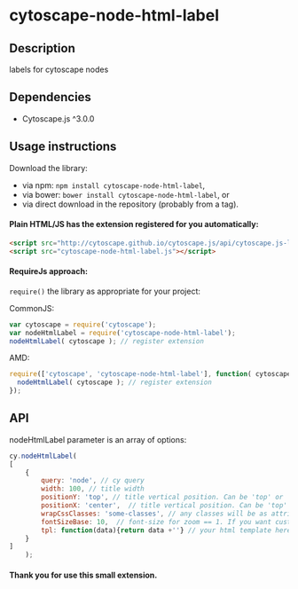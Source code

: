 cytoscape-node-html-label
================================================================================


## Description

labels for cytoscape nodes


## Dependencies

 * Cytoscape.js ^3.0.0


## Usage instructions

Download the library:
 * via npm: `npm install cytoscape-node-html-label`,
 * via bower: `bower install cytoscape-node-html-label`, or
 * via direct download in the repository (probably from a tag).

#### Plain HTML/JS has the extension registered for you automatically:
```html
<script src="http://cytoscape.github.io/cytoscape.js/api/cytoscape.js-latest/cytoscape.min.js"></script>
<script src="cytoscape-node-html-label.js"></script>
```

#### RequireJs approach:
`require()` the library as appropriate for your project:

CommonJS:
```js
var cytoscape = require('cytoscape');
var nodeHtmlLabel = require('cytoscape-node-html-label');
nodeHtmlLabel( cytoscape ); // register extension
```

AMD:
```js
require(['cytoscape', 'cytoscape-node-html-label'], function( cytoscape, nodeHtmlLabel ){
  nodeHtmlLabel( cytoscape ); // register extension
});
```


## API

nodeHtmlLabel parameter is an array of options:

```js
cy.nodeHtmlLabel(
[
    {
        query: 'node', // cy query
        width: 100, // title width
        positionY: 'top', // title vertical position. Can be 'top' or 'bottom'
        positionX: 'center',  // title vertical position. Can be 'top' or 'bottom'
        wrapCssClasses: 'some-classes', // any classes will be as attribute of <div> container for every title
        fontSizeBase: 10,  // font-size for zoom == 1. If you want customize font-size in template - use 'em' units in css.
        tpl: function(data){return data +''} // your html template here
    }
]
    );
```

#### Thank you for use this small extension.